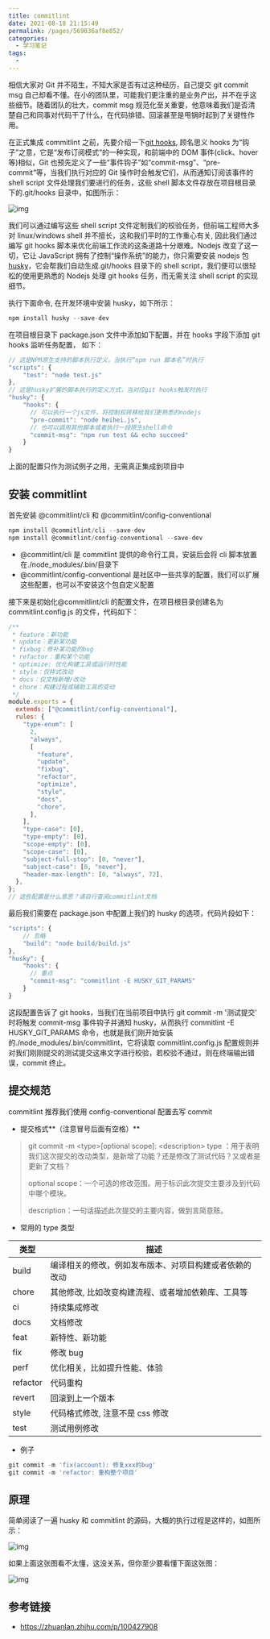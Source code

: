 ```yaml
---
title: commitlint
date: 2021-08-18 21:15:49
permalink: /pages/569036af8e852/
categories:
  - 学习笔记
tags:
  -
---
```


相信大家对 Git 并不陌生，不知大家是否有过这种经历，自己提交 git commit msg 自己却看不懂。在小的团队里，可能我们更注重的是业务产出，并不在乎这些细节。随着团队的壮大，commit msg 规范化至关重要，他意味着我们是否清楚自己和同事对代码干了什么，在代码排错、回滚甚至是甩锅时起到了关键性作用。

<!-- more -->

在正式集成 commitlint 之前，先要介绍一下[git hooks](https://git-scm.com/book/zh/v2/%E8%87%AA%E5%AE%9A%E4%B9%89-Git-Git-%E9%92%A9%E5%AD%90), 顾名思义 hooks 为“钩子”之意，它是“发布订阅模式”的一种实现，和前端中的 DOM 事件(click、hover 等)相似，Git 也预先定义了一些“事件钩子”如“commit-msg”、“pre-commit”等，当我们执行对应的 Git 操作时会触发它们，从而通知订阅该事件的 shell script 文件处理我们要进行的任务，这些 shell 脚本文件存放在项目根目录下的.git/hooks 目录中，如图所示：

![img](https://cdn.jsdelivr.net/gh/wu529778790/image/blog/20210818212201.png)

我们可以通过编写这些 shell script 文件定制我们的校验任务，但前端工程师大多对 linux/windows shell 并不擅长，这和我们平时的工作重心有关, 因此我们通过编写 git hooks 脚本来优化前端工作流的这条道路十分艰难。Nodejs 改变了这一切，它让 JavaScript 拥有了控制“操作系统”的能力，你只需要安装 nodejs 包[husky](https://www.npmjs.com/package/husky)，它会帮我们自动生成.git/hooks 目录下的 shell script，我们便可以很轻松的使用更熟悉的 Nodejs 处理 git hooks 任务，而无需关注 shell script 的实现细节。

执行下面命令, 在开发环境中安装 husky，如下所示：

```js
npm install husky --save-dev
```

在项目根目录下 package.json 文件中添加如下配置，并在 hooks 字段下添加 git hooks 监听任务配置， 如下：

```js
// 这是NPM原生支持的脚本执行定义，当执行“npm run 脚本名”时执行
"scripts": {
    "test": "node test.js"
},
// 这是husky扩展的脚本执行的定义方式，当对应git hooks触发时执行
"husky": {
    "hooks": {
      // 可以执行一个js文件，将控制权转移给我们更熟悉的nodejs
      "pre-commit": "node heihei.js",
      // 也可以调用其他脚本或者执行一段原生shell命令
      "commit-msg": "npm run test && echo succeed"
    }
}
```

上面的配置只作为测试例子之用，无需真正集成到项目中

## 安装 commitlint

首先安装 @commitlint/cli 和 @commitlint/config-conventional

```js
npm install @commitlint/cli --save-dev
npm install @commitlint/config-conventional --save-dev
```

- @commitlint/cli 是 commitlint 提供的命令行工具，安装后会将 cli 脚本放置在./node_modules/.bin/目录下
- @commitlint/config-conventional 是社区中一些共享的配置，我们可以扩展这些配置，也可以不安装这个包自定义配置

接下来是初始化@commitlint/cli 的配置文件，在项目根目录创建名为 commitlint.config.js 的文件，代码如下：

```js
/**
 * feature：新功能
 * update：更新某功能
 * fixbug：修补某功能的bug
 * refactor：重构某个功能
 * optimize: 优化构建工具或运行时性能
 * style：仅样式改动
 * docs：仅文档新增/改动
 * chore：构建过程或辅助工具的变动
 */
module.exports = {
  extends: ["@commitlint/config-conventional"],
  rules: {
    "type-enum": [
      2,
      "always",
      [
        "feature",
        "update",
        "fixbug",
        "refactor",
        "optimize",
        "style",
        "docs",
        "chore",
      ],
    ],
    "type-case": [0],
    "type-empty": [0],
    "scope-empty": [0],
    "scope-case": [0],
    "subject-full-stop": [0, "never"],
    "subject-case": [0, "never"],
    "header-max-length": [0, "always", 72],
  },
};
// 这些配置是什么意思？请自行查阅commitlint文档
```

最后我们需要在 package.json 中配置上我们的 husky 的选项，代码片段如下：

```js
"scripts": {
    // 忽略
    "build": "node build/build.js"
},
"husky": {
    "hooks": {
      // 重点
      "commit-msg": "commitlint -E HUSKY_GIT_PARAMS"
    }
}
```

这段配置告诉了 git hooks，当我们在当前项目中执行 git commit -m '测试提交' 时将触发 commit-msg 事件钩子并通知 husky，从而执行 commitlint -E HUSKY_GIT_PARAMS 命令，也就是我们刚开始安装的./node_modules/.bin/commitlint，它将读取 commitlint.config.js 配置规则并对我们刚刚提交的测试提交这串文字进行校验，若校验不通过，则在终端输出错误，commit 终止。

## 提交规范

commitlint 推荐我们使用 config-conventional 配置去写 commit

- 提交格式**（注意冒号后面有空格）**

> git commit -m \<type>\[optional scope\]: \<description>
> type ：用于表明我们这次提交的改动类型，是新增了功能？还是修改了测试代码？又或者是更新了文档？
>
> optional scope：一个可选的修改范围。用于标识此次提交主要涉及到代码中哪个模块。
>
> description：一句话描述此次提交的主要内容，做到言简意赅。

- 常用的 type 类型

| 类型     | 描述                                                   |
| -------- | ------------------------------------------------------ |
| build    | 编译相关的修改，例如发布版本、对项目构建或者依赖的改动 |
| chore    | 其他修改, 比如改变构建流程、或者增加依赖库、工具等     |
| ci       | 持续集成修改                                           |
| docs     | 文档修改                                               |
| feat     | 新特性、新功能                                         |
| fix      | 修改 bug                                               |
| perf     | 优化相关，比如提升性能、体验                           |
| refactor | 代码重构                                               |
| revert   | 回滚到上一个版本                                       |
| style    | 代码格式修改, 注意不是 css 修改                        |
| test     | 测试用例修改                                           |

- 例子

```js
git commit -m 'fix(account): 修复xxx的bug'
git commit -m 'refactor: 重构整个项目'
```

## 原理

简单阅读了一遍 husky 和 commitlint 的源码，大概的执行过程是这样的，如图所示：

![img](https://cdn.jsdelivr.net/gh/wu529778790/image/blog/20210818213947.png)

如果上面这张图看不太懂，这没关系，但你至少要看懂下面这张图：

![img](https://cdn.jsdelivr.net/gh/wu529778790/image/blog/20210818214116.png)

## 参考链接

- <https://zhuanlan.zhihu.com/p/100427908>
